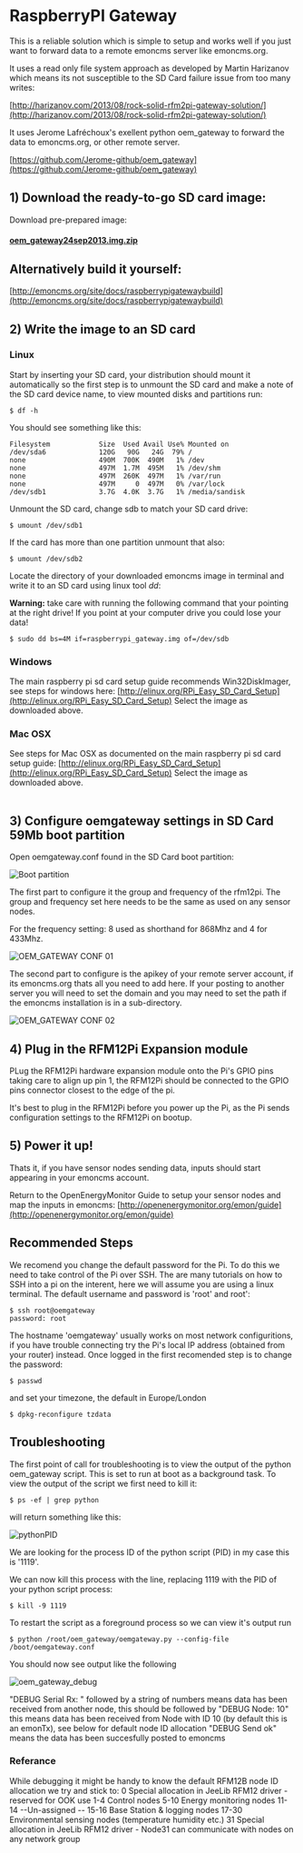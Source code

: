 # RaspberryPI Gateway

This is a reliable solution which is simple to setup and works well if you just want to forward data to a remote emoncms server like emoncms.org.

It uses a read only file system approach as developed by Martin Harizanov which means its not susceptible to the SD Card failure issue from too many writes:

[http://harizanov.com/2013/08/rock-solid-rfm2pi-gateway-solution/](http://harizanov.com/2013/08/rock-solid-rfm2pi-gateway-solution/)

It uses Jerome Lafréchoux's exellent python oem_gateway to forward the data to emoncms.org, or other remote server.

[https://github.com/Jerome-github/oem_gateway](https://github.com/Jerome-github/oem_gateway)

## 1) Download the ready-to-go SD card image:

Download pre-prepared image:

#### [oem_gateway24sep2013.img.zip](https://docs.google.com/file/d/0B7G0lHyW4GQbNWFHRXhUdHg1bGs/edit?usp=sharing)

## Alternatively build it yourself:

[http://emoncms.org/site/docs/raspberrypigatewaybuild](http://emoncms.org/site/docs/raspberrypigatewaybuild)

## 2) Write the image to an SD card

### Linux

Start by inserting your SD card, your distribution should mount it automatically so the first step is to unmount the SD card and make a note of the SD card device name, to view mounted disks and partitions run:

    $ df -h

You should see something like this:

    Filesystem            Size  Used Avail Use% Mounted on
    /dev/sda6             120G   90G   24G  79% /
    none                  490M  700K  490M   1% /dev
    none                  497M  1.7M  495M   1% /dev/shm
    none                  497M  260K  497M   1% /var/run
    none                  497M     0  497M   0% /var/lock
    /dev/sdb1             3.7G  4.0K  3.7G   1% /media/sandisk

Unmount the SD card, change sdb to match your SD card drive:

    $ umount /dev/sdb1 

If the card has more than one partition unmount that also: 

    $ umount /dev/sdb2

Locate the directory of your downloaded emoncms image in terminal and write it to an SD card using linux tool *dd*:

<div class='alert alert-error'><i class='icon-fire'></i> <b>Warning:</b> take care with running the following command that your pointing at the right drive! If you point at your computer drive you could lose your data!</div>

    $ sudo dd bs=4M if=raspberrypi_gateway.img of=/dev/sdb

### Windows 

The main raspberry pi sd card setup guide recommends Win32DiskImager, see steps for windows here: 
[http://elinux.org/RPi_Easy_SD_Card_Setup](http://elinux.org/RPi_Easy_SD_Card_Setup)
Select the image as downloaded above.

### Mac OSX 

See steps for Mac OSX as documented on the main raspberry pi sd card setup guide:
[http://elinux.org/RPi_Easy_SD_Card_Setup](http://elinux.org/RPi_Easy_SD_Card_Setup)
Select the image as downloaded above.
<br><br>

## 3) Configure oemgateway settings in SD Card 59Mb boot partition

Open oemgateway.conf found in the SD Card boot partition:

![Boot partition](files/rpigatewayboot.png)

The first part to configure it the group and frequency of the rfm12pi.
The group and frequency set here needs to be the same as used on any sensor nodes.

For the frequency setting: 8 used as shorthand for 868Mhz and 4 for 433Mhz. 

![OEM_GATEWAY CONF 01](files/oemgatewayconf01.png)

The second part to configure is the apikey of your remote server account, if its emoncms.org thats all you need to add here. If your posting to another server you will need to set the domain and you may need to set the path if the emoncms installation is in a sub-directory.

![OEM_GATEWAY CONF 02](files/oemgatewayconf02.png)

## 4) Plug in the RFM12Pi Expansion module

PLug the RFM12Pi hardware expansion module onto the Pi's GPIO pins taking care to align up pin 1, the RFM12Pi should be connected to the GPIO pins connector closest to the edge of the pi. 

It's best to plug in the RFM12Pi before you power up the Pi, as the Pi sends configuration settings to the RFM12Pi on bootup.

## 5) Power it up!

Thats it, if you have sensor nodes sending data, inputs should start appearing in your emoncms account.

Return to the OpenEnergyMonitor Guide to setup your sensor nodes and map the inputs in emoncms: 
[http://openenergymonitor.org/emon/guide](http://openenergymonitor.org/emon/guide)


## Recommended Steps

We recomend you change the default password for the Pi. To do this we need to take control of the Pi over SSH. The are many tutorials on how to SSH into a pi on the interent, here we will assume you are using a linux terminal. The default username and password is 'root' and root':

	$ ssh root@oemgateway
	password: root 

The hostname 'oemgateway' usually works on most network configuritions, if you have trouble connecting try the Pi's local IP address (obtained from your router) instead. Once logged in the first recomended step is to change the password:

	$ passwd 

and set your timezone, the default in Europe/London

	$ dpkg-reconfigure tzdata

## Troubleshooting 

The first point of call for troubleshooting is to view the output of the python oem_gateway script. This is set to run at boot as a background task. To view the output of the script we first need to kill it:

	$ ps -ef | grep python

will return something like this:

![pythonPID](files/pythonPID.png)

We are looking for the process ID of the python script (PID) in my case this is '1119'. 



We can now kill this process with the line, replacing 1119 with the PID of your python script process:

	$ kill -9 1119

To restart the script as a foreground process so we can view it's output run 

	$ python /root/oem_gateway/oemgateway.py --config-file /boot/oemgateway.conf

You should now see output like the following

![oem_gateway_debug](files/oem_gateway_debug.png)

"DEBUG Serial Rx: " followed by a string of numbers means data has been received from another node, this should be followed by
"DEBUG Node: 10" this means data has been received from Node with ID 10 (by default this is an emonTx), see below for default node ID allocation
"DEBUG Send ok" means the data has been succesfully posted to emoncms

### Referance 

While debugging it might be handy to know the default RFM12B node ID allocation we try and stick to:
0	 Special allocation in JeeLib RFM12 driver - reserved for OOK use
1-4      Control nodes 
5-10	 Energy monitoring nodes
11-14	 --Un-assigned --
15-16	 Base Station & logging nodes
17-30	 Environmental sensing nodes (temperature humidity etc.)
31	 Special allocation in JeeLib RFM12 driver - Node31 can communicate with nodes on any network group

